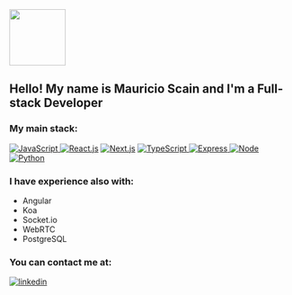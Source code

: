 
 <img src="https://media.giphy.com/media/du3J3cXyzhj75IOgvA/giphy.gif" width="100"/>
 
 ## Hello! My name is Mauricio Scain and I'm a Full-stack Developer




### My main stack:

<a href="https://js.org/" target="_blank"> <img src="https://img.shields.io/badge/Javascript-FFD43B?style=for-the-badge&logo=javascript&logoColor=black" alt="JavaScript"/> </a>
 <a href="https://reactjs.org/" target="_blank"> <img src="https://img.shields.io/badge/react-61DAFB?style=for-the-badge&logo=react&logoColor=black" alt="React.js"/></a>
  <a href="https://nextjs.org/" target="_blank"> <img src="https://img.shields.io/badge/Redux-593D88?style=for-the-badge&logo=redux&logoColor=white" alt="Next.js"/></a>
 <a href="https://www.typescriptlang.org/" target="_blank"> <img src="https://img.shields.io/badge/Typescript-2F73BF?style=for-the-badge&logo=typescript&logoColor=white" alt="TypeScript"/> </a>
 <a href="[https://jupyter.org/](https://expressjs.com/de/)" target="_blank"> <img src="https://img.shields.io/badge/Express-EEEEEE?style=for-the-badge&logo=express&logoColor=black" alt="Express"/> </a><a href="[https://nodejs.org/en/](https://nodejs.org/en/)" target="_blank"> <img src="https://img.shields.io/badge/Node-76B062?style=for-the-badge&logo=nodedotjs&logoColor=white" alt="Node"/> </a><a href="https://www.python.org" target="_blank"> <img src="https://img.shields.io/badge/MongoDB-4EA94B?style=for-the-badge&logo=mongodb&logoColor=white" alt="Python"/> </a>


### I have experience also with:

- Angular
- Koa
- Socket.io
- WebRTC
- PostgreSQL

### You can contact me at:

<a href="https://www.linkedin.com/in/mauricio-scain-a024331b7" target="_blank"> <img src="https://img.shields.io/badge/LinkedIn-0077B5?style=for-the-badge&logo=linkedin&logoColor=white" alt="linkedin"/> </a>
